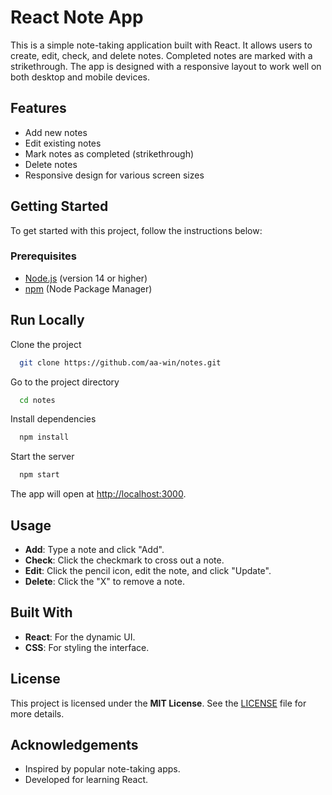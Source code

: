 # React Note App


This is a simple note-taking application built with React. It allows users to create, edit, check, and delete notes. Completed notes are marked with a strikethrough. The app is designed with a responsive layout to work well on both desktop and mobile devices.

## Features

- Add new notes
- Edit existing notes
- Mark notes as completed (strikethrough)
- Delete notes
- Responsive design for various screen sizes

## Getting Started

To get started with this project, follow the instructions below:

### Prerequisites

- [Node.js](https://nodejs.org/) (version 14 or higher)
- [npm](https://www.npmjs.com/) (Node Package Manager)

## Run Locally

Clone the project

```bash
  git clone https://github.com/aa-win/notes.git
```

Go to the project directory

```bash
  cd notes
```

Install dependencies

```bash
  npm install
```

Start the server

```bash
  npm start
```

The app will open at [http://localhost:3000](http://localhost:3000).

## Usage

- **Add**: Type a note and click "Add".
- **Check**: Click the checkmark to cross out a note.
- **Edit**: Click the pencil icon, edit the note, and click "Update".
- **Delete**: Click the "X" to remove a note.


## Built With

- **React**: For the dynamic UI.
- **CSS**: For styling the interface.

## License

This project is licensed under the **MIT License**. See the [LICENSE](LICENSE) file for more details.

## Acknowledgements

- Inspired by popular note-taking apps.
- Developed for learning React.


